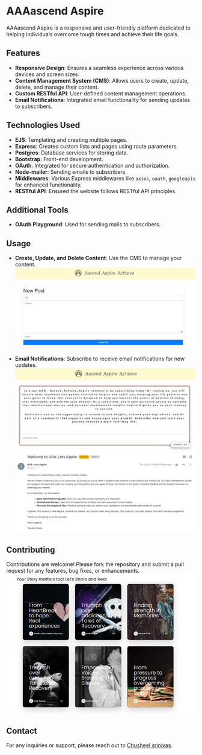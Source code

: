 # AAAascend Aspire

AAAascend Aspire is a responsive and user-friendly platform dedicated to helping individuals overcome tough times and achieve their life goals.

## Features

- **Responsive Design**: Ensures a seamless experience across various devices and screen sizes.
- **Content Management System (CMS)**: Allows users to create, update, delete, and manage their content.
- **Custom RESTful API**: User-defined content management operations.
- **Email Notifications**: Integrated email functionality for sending updates to subscribers.

## Technologies Used

- **EJS**: Templating and creating multiple pages.
- **Express**: Created custom lists and pages using route parameters.
- **Postgres**: Database services for storing data.
- **Bootstrap**: Front-end development.
- **OAuth**: Integrated for secure authentication and authorization.
- **Node-mailer**: Sending emails to subscribers.
- **Middlewares**: Various Express middlewares like `axios`, `oauth`, `googleapis` for enhanced functionality.
- **RESTful API**: Ensured the website follows RESTful API principles.

## Additional Tools

- **OAuth Playground**: Used for sending mails to subscribers.


## Usage

- **Create, Update, and Delete Content**: Use the CMS to manage your content.
![adding a new post](<./gallery/newpost.png>) 

- **Email Notifications**: Subscribe to receive email notifications for new updates.
![adding a new post](<./gallery/subscription.png>) 
![recieved mail after subscribing](<./gallery/mail.png>) 

## Contributing

Contributions are welcome! Please fork the repository and submit a pull request for any features, bug fixes, or enhancements.
![Write your own story](<./gallery/storyMatters.png>) 


## Contact

For any inquiries or support, please reach out to [Chusheel srinivas](mailto:itzmechusheel@gmail.com).

